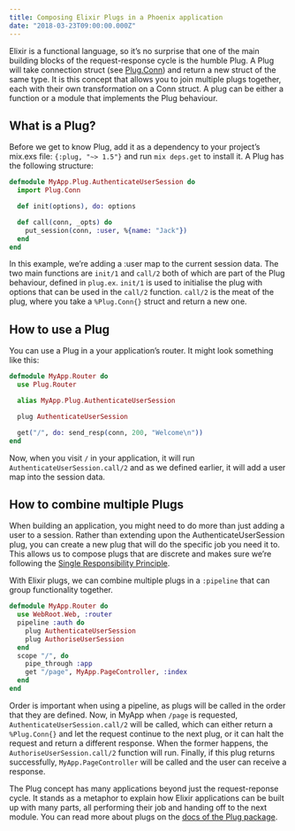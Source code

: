 ```yaml
---
title: Composing Elixir Plugs in a Phoenix application
date: "2018-03-23T09:00:00.000Z"
---
```


Elixir is a functional language, so it’s no surprise that one of the main building blocks of the request-response cycle is the humble Plug. A Plug will take connection struct (see [Plug.Conn](https://hexdocs.pm/plug/Plug.Conn.html)) and return a new struct of the same type. It is this concept that allows you to join multiple plugs together, each with their own transformation on a Conn struct.
A plug can be either a function or a module that implements the Plug behaviour.

## What is a Plug?
Before we get to know Plug, add it as a dependency to your project’s mix.exs file: `{:plug, "~> 1.5"}` and run `mix deps.get` to install it.
A Plug has the following structure:

```elixir
defmodule MyApp.Plug.AuthenticateUserSession do
  import Plug.Conn

  def init(options), do: options

  def call(conn, _opts) do
    put_session(conn, :user, %{name: "Jack"})
  end
end
```

In this example, we’re adding a :user map to the current session data. The two main functions are `init/1` and `call/2` both of which are part of the Plug behaviour, defined in `plug.ex`.
`init/1` is used to initialise the plug with options that can be used in the `call/2` function. `call/2` is the meat of the plug, where you take a `%Plug.Conn{}` struct and return a new one.

## How to use a Plug
You can use a Plug in a your application’s router. It might look something like this:

```elixir
defmodule MyApp.Router do
  use Plug.Router

  alias MyApp.Plug.AuthenticateUserSession

  plug AuthenticateUserSession

  get("/", do: send_resp(conn, 200, "Welcome\n"))
end
```

Now, when you visit `/` in your application, it will run `AuthenticateUserSession.call/2` and as we defined earlier, it will add a user map into the session data.

## How to combine multiple Plugs
When building an application, you might need to do more than just adding a user to a session. Rather than extending upon the AuthenticateUserSession plug, you can create a new plug that will do the specific job you need it to. This allows us to compose plugs that are discrete and makes sure we’re following the [Single Responsibility Principle](https://en.wikipedia.org/wiki/Single_responsibility_principle).

With Elixir plugs, we can combine multiple plugs in a `:pipeline` that can group functionality together.

```elixir
defmodule MyApp.Router do
  use WebRoot.Web, :router
  pipeline :auth do
    plug AuthenticateUserSession
    plug AuthoriseUserSession
  end
  scope "/", do
    pipe_through :app
    get "/page", MyApp.PageController, :index
  end
end
```

Order is important when using a pipeline, as plugs will be called in the order that they are defined. Now, in MyApp when `/page` is requested, `AuthenticateUserSession.call/2` will be called, which can either return a `%Plug.Conn{}` and let the request continue to the next plug, or it can halt the request and return a different response. When the former happens, the `AuthoriseUserSession.call/2` function will run. Finally, if this plug returns successfully, `MyApp.PageController` will be called and the user can receive a response.

The Plug concept has many applications beyond just the request-reponse cycle. It stands as a metaphor to explain how Elixir applications can be built up with many parts, all performing their job and handing off to the next module.
You can read more about plugs on the [docs of the Plug package](https://hexdocs.pm/plug).